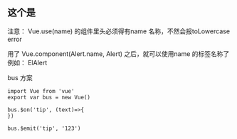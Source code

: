 ## 这个是

注意：
Vue.use(name) 的组件里头必须得有name 名称，不然会报toLowercase error

用了 Vue.component(Alert.name, Alert) 之后，就可以使用name 的标签名称了
例如：
    ElAlert



bus 方案
```
import Vue from 'vue'
export var bus = new Vue()

bus.$on('tip', (text)=>{
})

bus.$emit('tip', '123')
```
